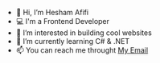 - 👋 Hi, I’m Hesham Afifi
- 💻 I'm a Frontend Developer
- 👀 I’m interested in building cool websites
- 🌱 I’m currently learning C# & .NET
- 📫 You can reach me throught [My Email](hesham.afifi.dev@gmail.com)

<!---
hesham-afifi-dev/hesham-afifi-dev is a ✨ special ✨ repository because its `README.md` (this file) appears on your GitHub profile.
You can click the Preview link to take a look at your changes.
--->
